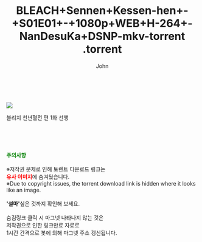 ﻿---
layout: post
title:  "                   BLEACH+Sennen+Kessen-hen+-+S01E01+-+1080p+WEB+H-264+-NanDesuKa+DSNP-mkv-torrent                .torrent"
author: John
categories: [ 애니/만화 ]
tags: [  ]
image: https://torrentrj57.com/uploadfile/full/35c93e9cb925f154d31c692a4631c28fb10fb7fc.jpg 
description: "                   BLEACH+Sennen+Kessen-hen+-+S01E01+-+1080p+WEB+H-264+-NanDesuKa+DSNP-mkv-torrent                 torrent 정보 공유"
toc: true
toc_sticky: true
---

<br>
<p><img src="https://torrentrj57.com/uploadfile/full/35c93e9cb925f154d31c692a4631c28fb10fb7fc.jpg"/></p>
 블리치 천년혈전 편 1화 선행  
    
<br><br><br>
<p data-ke-size="size16"><b><span style="color: green;">주의사항</span></b><br /><br />※저작권 문제로 인해 토렌트 다운로드 링크는<br /><b><span style="color: red;">유사 이미지</span></b>에 숨겨뒀습니다.<br />※Due to copyright issues, the torrent download link is hidden where it looks like an image.<br /><br /><b>'설마'</b>싶은 것까지 확인해 보세요.<br /><br />숨김링크 클릭 시 마그넷 나타나지 않는 것은<br />저작권으로 인한 링크만료 자료로<br />1시간 간격으로 봇에 의해 마그넷 주소 갱신됩니다.</p>

